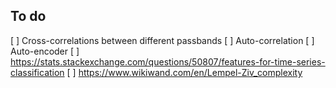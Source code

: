 ## To do

[ ] Cross-correlations between different passbands
[ ] Auto-correlation
[ ] Auto-encoder
[ ] https://stats.stackexchange.com/questions/50807/features-for-time-series-classification
[ ] https://www.wikiwand.com/en/Lempel-Ziv_complexity
